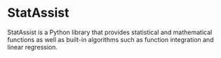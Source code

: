 # StatAssist
StatAssist is a Python library that provides statistical and mathematical functions as well as built-in algorithms such as function integration and linear regression.
